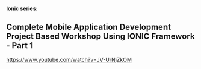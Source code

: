 #### Ionic series:
## Complete Mobile Application Development Project Based Workshop Using IONIC Framework - Part 1

https://www.youtube.com/watch?v=JV-UrNjZkOM

